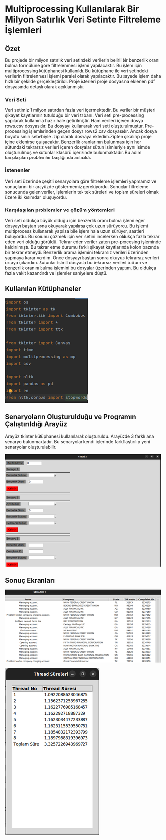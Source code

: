 # Multiprocessing Kullanılarak Bir Milyon Satırlık Veri Setinte Filtreleme İşlemleri


## Özet
Bu projede bir milyon satırlık veri setindeki verilerin belirli bir benzerlik oranı bulma formülüne göre filtrelenmesi işlemi yapılacaktır. 
Bu işlem için multiprocessing kütüphanesi kullanıldı.
Bu kütüphane ile veri setindeki verilerin filtrelenmesi işlemi paralel olarak yapılacaktır. 
Bu sayede işlem daha hızlı bir şekilde gerçekleştirildi.
Proje isterleri proje dosyasına eklenen pdf dosyasında detaylı olarak açıklanmıştır.
### Veri Seti

Veri setimiz 1 milyon satırdan fazla veri içermektedir. 
Bu veriler bir müşteri şikayet kayıtlarının tutulduğu bir veri tabanı. 
Veri seti pre-processing yapılarak kullanıma hazır hale getirilmiştir.
Ham verileri içeren dosya rows.csv dosyasıdır.
Bu dosyayı kullanarak veri seti oluşturulmuştur.
Pre-processing işlemlerinden geçen dosya rows2.csv dosyasıdır.
Ancak dosya boyutu sınırı sebebiyle .zip olarak dosyaya ekledim.Zipten çıkalırıp proje içine eklenirse çalışacaktır.
Benzerlik oranlarının bulunması için her sütundaki tekrarsız verileri içeren dosyalar sütun isimleriyle
aynı isimde oluşturulmuş ve sutunlar klasörü içerisinde bulunmaktadır. Bu adım karşılaşılan problemler başlığında anlatıldı.


### İstenenler

Veri seti üzerinde çeşitli senaryolara göre filtreleme işlemleri yapmamız ve sonuçlarını bir arayüzde göstermemiz gerekiyordu.
Sonuçlar filtreleme sonucunda gelen veriler, işlemlerin tek tek süreleri ve toplam süreleri olmak üzere iki kısımdan oluşuyordu.


### Karşılaşılan problemler ve çözüm yöntemleri

Veri seti oldukça büyük olduğu için benzerlik oranı bulma işlemi eğer dosyayı baştan sona okuyarak yapılırsa çok uzun sürüyordu.
Bu işlemi multiprocess kullanarak yapılsa bile işlem hala uzun sürüyor, saatleri buluyordu. Bu sorunu çözmek için veri setini incelerken 
oldukça fazla tekrar eden veri olduğu görüldü. 
Tekrar eden veriler zaten pre-procesing işleminde kaldırılmıştı. Bu tekrar etme durumu farklı şikayet kayıtlarında kolon bazında bir tekrar etmeydi.
Benzerlik arama işlemini tekrarsız verileri üzerinden yapmaya karar verdim. 
Önce dosyayı baştan sonra okuyup tekrarsız verileri ortaya çıkardım.
Sutunlar isimli dosyada bu tekrarsız verileri tuttum ve benzerlik oranını bulma işlemini bu dosyalar üzerinden yaptım.
Bu oldukça fazla vakit kazandırdı ve işlemler saniyelere düştü.

## Kullanılan Kütüphaneler

![img.png](gorseller/img.png)

## Senaryoların Oluşturulduğu ve Programın Çalıştırıldığı Arayüz
Arayüz tkinter kütüphanesi kullanılarak oluşturuldu. Arayüzde 3 farklı ana senaryo bulunmaktadır.
Bu senaryolar kendi içlerinde farklılaştırılıp yeni senaryolar oluşturulabilir.

![img_1.png](gorseller%2Fimg_1.png)

## Sonuç Ekranları

![img_2.png](gorseller%2Fimg_2.png)

![img_3.png](gorseller%2Fimg_3.png)